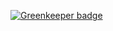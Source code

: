 

[![Greenkeeper badge](https://badges.greenkeeper.io/cdaringe/dynamic-tree.svg)](https://greenkeeper.io/)